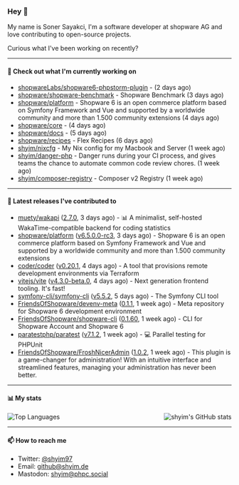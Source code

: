 ### Hey 👋

My name is Soner Sayakci, I'm a software developer at shopware AG and love contributing to open-source projects.

Curious what I've been working on recently?

---

#### 👷 Check out what I'm currently working on

- [shopwareLabs/shopware6-phpstorm-plugin](https://github.com/shopwareLabs/shopware6-phpstorm-plugin) -  (2 days ago)
- [shopware/shopware-benchmark](https://github.com/shopware/shopware-benchmark) - Shopware Benchmark (3 days ago)
- [shopware/platform](https://github.com/shopware/platform) - Shopware 6 is an open commerce platform based on Symfony Framework and Vue and supported by a worldwide community and more than 1.500 community extensions (4 days ago)
- [shopware/core](https://github.com/shopware/core) -  (4 days ago)
- [shopware/docs](https://github.com/shopware/docs) -  (5 days ago)
- [shopware/recipes](https://github.com/shopware/recipes) - Flex Recipes (6 days ago)
- [shyim/nixcfg](https://github.com/shyim/nixcfg) - My Nix config for my Macbook and Server (1 week ago)
- [shyim/danger-php](https://github.com/shyim/danger-php) - Danger runs during your CI process, and gives teams the chance to automate common code review chores. (1 week ago)
- [shyim/composer-registry](https://github.com/shyim/composer-registry) - Composer v2 Registry (1 week ago)

---

#### 🔭 Latest releases I've contributed to

- [muety/wakapi](https://github.com/muety/wakapi) ([2.7.0](https://github.com/muety/wakapi/releases/tag/2.7.0), 3 days ago) - 📊 A minimalist, self-hosted WakaTime-compatible backend for coding statistics
- [shopware/platform](https://github.com/shopware/platform) ([v6.5.0.0-rc3](https://github.com/shopware/platform/releases/tag/v6.5.0.0-rc3), 3 days ago) - Shopware 6 is an open commerce platform based on Symfony Framework and Vue and supported by a worldwide community and more than 1.500 community extensions
- [coder/coder](https://github.com/coder/coder) ([v0.20.1](https://github.com/coder/coder/releases/tag/v0.20.1), 4 days ago) - A tool that provisions remote development environments via Terraform
- [vitejs/vite](https://github.com/vitejs/vite) ([v4.3.0-beta.0](https://github.com/vitejs/vite/releases/tag/v4.3.0-beta.0), 4 days ago) - Next generation frontend tooling. It&#39;s fast!
- [symfony-cli/symfony-cli](https://github.com/symfony-cli/symfony-cli) ([v5.5.2](https://github.com/symfony-cli/symfony-cli/releases/tag/v5.5.2), 5 days ago) - The Symfony CLI tool
- [FriendsOfShopware/devenv-meta](https://github.com/FriendsOfShopware/devenv-meta) ([0.1.1](https://github.com/FriendsOfShopware/devenv-meta/releases/tag/0.1.1), 1 week ago) - Meta repository for Shopware 6 development environment
- [FriendsOfShopware/shopware-cli](https://github.com/FriendsOfShopware/shopware-cli) ([0.1.60](https://github.com/FriendsOfShopware/shopware-cli/releases/tag/0.1.60), 1 week ago) - CLI for Shopware Account and Shopware 6
- [paratestphp/paratest](https://github.com/paratestphp/paratest) ([v7.1.2](https://github.com/paratestphp/paratest/releases/tag/v7.1.2), 1 week ago) - :computer: Parallel testing for PHPUnit
- [FriendsOfShopware/FroshNicerAdmin](https://github.com/FriendsOfShopware/FroshNicerAdmin) ([1.0.2](https://github.com/FriendsOfShopware/FroshNicerAdmin/releases/tag/1.0.2), 1 week ago) - This plugin is a game-changer for administration! With an intuitive interface and streamlined features, managing your administration has never been better.

---

#### 📊 My stats

<img align="right" alt="shyim's GitHub stats" src="https://github-readme-stats.vercel.app/api?username=shyim&count_private=1&show_icons=true&" />

![Top Languages](https://github-readme-stats.vercel.app/api/top-langs/?username=shyim)

---

#### 📫 How to reach me

- Twitter: [@shyim97](https://twitter.com/shyim97)
- Email: [github@shyim.de](mailto://github@shyim.de)
- Mastodon: <a rel="me" href="https://phpc.social/@shyim">shyim@phpc.social</a>
